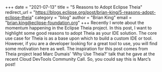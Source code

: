 +++
date = "2021-07-13"
title = "5 Reasons to Adopt Eclipse Theia"
redirect_url = "https://blogs.eclipse.org/post/brian-king/5-reasons-adopt-eclipse-theia"
category = "blog"
author = "Brian King"
email = "brian.king@eclipse-foundation.org"
+++
Recently I wrote about the momentum happening in the Eclipse Theia project. In this post, I want to highlight some good reasons to adopt Theia as your IDE solution. The core use case for Theia is as a base upon which to build a custom IDE or tool. However, if you are a developer looking for a great tool to use, you will find some motivation here as well. The inspiration for this post comes from Theia project lead Marc Dumais’ ‘Why Use Theia?’ talk that he gave at the recent Cloud DevTools Community Call. So, you could say this is Marc’s post!